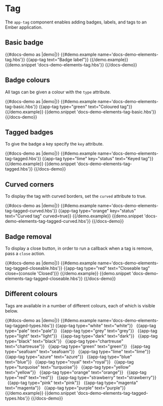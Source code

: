 # Tag

The `app-tag` component enables adding badges, labels, and tags to an Ember application.

## Basic badge

{{#docs-demo as |demo|}}
	{{#demo.example name='docs-demo-elements-tag.hbs'}}
		{{app-tag text="Badge label"}}
	{{/demo.example}}
	{{demo.snippet 'docs-demo-elements-tag.hbs'}}
{{/docs-demo}}

## Badge colours

All tags can be given a colour with the `type` attribute.

{{#docs-demo as |demo|}}
	{{#demo.example name='docs-demo-elements-tag-basic.hbs'}}
		{{app-tag type="green" text="Coloured tag"}}
	{{/demo.example}}
	{{demo.snippet 'docs-demo-elements-tag-basic.hbs'}}
{{/docs-demo}}

## Tagged badges

To give the badge a key specify the `key` attribute.

{{#docs-demo as |demo|}}
	{{#demo.example name='docs-demo-elements-tag-tagged.hbs'}}
		{{app-tag type="lime" key="status" text="Keyed tag"}}
	{{/demo.example}}
	{{demo.snippet 'docs-demo-elements-tag-tagged.hbs'}}
{{/docs-demo}}

## Curved corners

To display the tag with curved borders, set the `curved` attribute to true.

{{#docs-demo as |demo|}}
	{{#demo.example name='docs-demo-elements-tag-tagged-curved.hbs'}}
		{{app-tag type="orange" key="status" text="Curved tag" curved=true}}
	{{/demo.example}}
	{{demo.snippet 'docs-demo-elements-tag-tagged-curved.hbs'}}
{{/docs-demo}}

## Badge removal

To display a close button, in order to run a callback when a tag is remove, pass a `close` action.

{{#docs-demo as |demo|}}
	{{#demo.example name='docs-demo-elements-tag-tagged-closeable.hbs'}}
		{{app-tag type="red" text="Closeable tag" close=(console 'Closed')}}
	{{/demo.example}}
	{{demo.snippet 'docs-demo-elements-tag-tagged-closeable.hbs'}}
{{/docs-demo}}

## Different colours

Tags are available in a number of different colours, each of which is visible below.

{{#docs-demo as |demo|}}
	{{#demo.example name='docs-demo-elements-tag-tagged-types.hbs'}}
		{{app-tag type="white" text="white"}} &nbsp;
		{{app-tag type="pale" text="pale"}} &nbsp;
		{{app-tag type="grey" text="grey"}} &nbsp;
		{{app-tag type="light" text="light"}} &nbsp;
		{{app-tag type="dark" text="dark"}} &nbsp;
		{{app-tag type="black" text="black"}} &nbsp;
		{{app-tag type="chartreuse" text="chartreuse"}} &nbsp;
		{{app-tag type="green" text="green"}} &nbsp;
		{{app-tag type="seafoam" text="seafoam"}} &nbsp;
		{{app-tag type="lime" text="lime"}} &nbsp;
		{{app-tag type="azure" text="azure"}} &nbsp;
		{{app-tag type="blue" text="blue"}} &nbsp;
		{{app-tag type="royal" text="royal"}} &nbsp;
		{{app-tag type="turquoise" text="turquoise"}} &nbsp;
		{{app-tag type="yellow" text="yellow"}} &nbsp;
		{{app-tag type="orange" text="orange"}} &nbsp;
		{{app-tag type="red" text="red"}} &nbsp;
		{{app-tag type="strawberry" text="strawberry"}} &nbsp;
		{{app-tag type="pink" text="pink"}} &nbsp;
		{{app-tag type="magenta" text="magenta"}} &nbsp;
		{{app-tag type="purple" text="purple"}} &nbsp;
	{{/demo.example}}
	{{demo.snippet 'docs-demo-elements-tag-tagged-types.hbs'}}
{{/docs-demo}}
